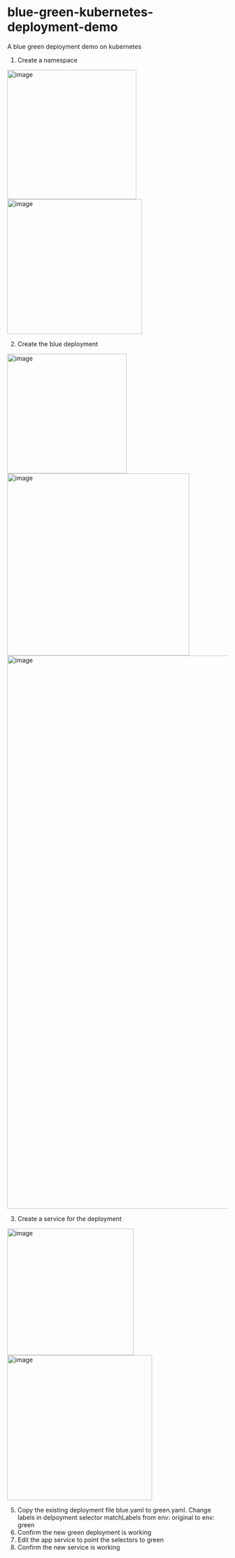 # blue-green-kubernetes-deployment-demo
A blue green deployment demo on kubernetes
1. Create a namespace
<img width="295" alt="image" src="https://user-images.githubusercontent.com/49971693/164511296-a3ac799a-c6fa-4715-a19d-a9cd15b74742.png">
<img width="308" alt="image" src="https://user-images.githubusercontent.com/49971693/164511515-535a5a03-cfe6-4e4e-b942-5dddb6214b0e.png">

2. Create the blue deployment
<img width="273" alt="image" src="https://user-images.githubusercontent.com/49971693/164511414-94145160-dfb0-42ff-9fbe-99338f4f2267.png">
<img width="416" alt="image" src="https://user-images.githubusercontent.com/49971693/164511545-1fea16d5-d646-4142-9f60-8919c7c29bed.png">
<img width="1263" alt="image" src="https://user-images.githubusercontent.com/49971693/164511569-195e8856-1916-4c62-9158-ba13b317cee8.png">

3. Create a service for the deployment
<img width="289" alt="image" src="https://user-images.githubusercontent.com/49971693/164517095-6b7aa2ae-c844-45b5-bedf-334a77346afe.png">
<img width="331" alt="image" src="https://user-images.githubusercontent.com/49971693/164517121-947aed0c-5b75-4840-b9fb-0d3db17ed0a5.png">

5. Copy the existing deployment file blue.yaml to green.yaml. Change labels in delpoyment selector matchLabels from env: original to env: green
8. Confirm the new green deployment is working
9. Edit the app service to point the selectors to green
10. Confirm the new service is working
